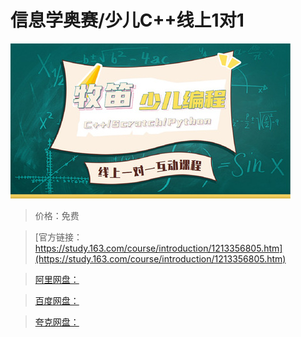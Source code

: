 # 信息学奥赛/少儿C++线上1对1

![img](../../../assets/study163/free/b91c401c681741539c80ee2de4115e12.jpg)

> 价格：免费

> [官方链接：https://study.163.com/course/introduction/1213356805.htm](https://study.163.com/course/introduction/1213356805.htm)

> [阿里网盘：]()

> [百度网盘：]()

> [夸克网盘：]()
